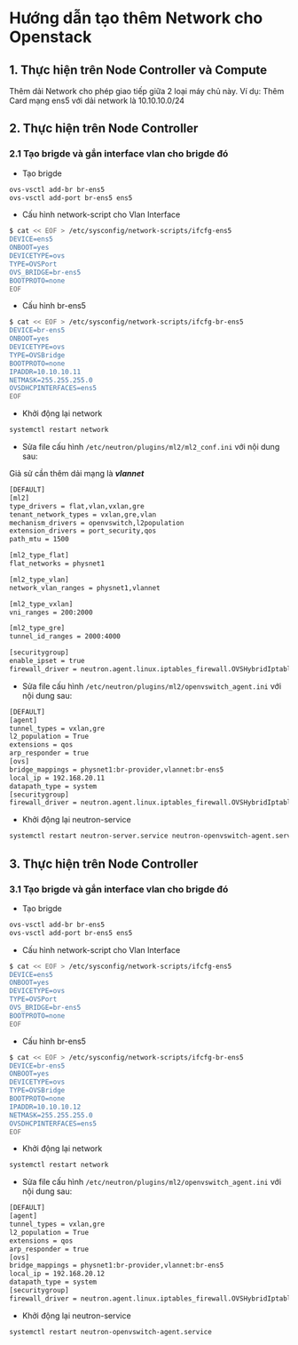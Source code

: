 # Hướng dẫn tạo thêm Network cho Openstack

## 1. Thực hiện trên Node Controller và Compute
Thêm dải Network cho phép giao tiếp giữa 2 loại máy chủ này.
Ví dụ: Thêm Card mạng ens5 với dải network là 10.10.10.0/24

## 2. Thực hiện trên Node Controller

### 2.1 Tạo brigde và gắn interface vlan cho brigde đó

- Tạo brigde

```sh
ovs-vsctl add-br br-ens5
ovs-vsctl add-port br-ens5 ens5
```

- Cấu hình network-script cho Vlan Interface

```sh
$ cat << EOF > /etc/sysconfig/network-scripts/ifcfg-ens5
DEVICE=ens5
ONBOOT=yes
DEVICETYPE=ovs
TYPE=OVSPort
OVS_BRIDGE=br-ens5
BOOTPROTO=none
EOF
```

- Cấu hình br-ens5

```sh
$ cat << EOF > /etc/sysconfig/network-scripts/ifcfg-br-ens5
DEVICE=br-ens5
ONBOOT=yes
DEVICETYPE=ovs
TYPE=OVSBridge
BOOTPROTO=none
IPADDR=10.10.10.11
NETMASK=255.255.255.0 
OVSDHCPINTERFACES=ens5
EOF
```

- Khởi động lại network

```sh
systemctl restart network
```

- Sửa file cấu hình `/etc/neutron/plugins/ml2/ml2_conf.ini` với nội dung sau:

Giả sử cần thêm dải mạng là ***vlannet***

```sh
[DEFAULT]
[ml2]
type_drivers = flat,vlan,vxlan,gre
tenant_network_types = vxlan,gre,vlan
mechanism_drivers = openvswitch,l2population
extension_drivers = port_security,qos
path_mtu = 1500

[ml2_type_flat]
flat_networks = physnet1

[ml2_type_vlan]
network_vlan_ranges = physnet1,vlannet

[ml2_type_vxlan]
vni_ranges = 200:2000

[ml2_type_gre]
tunnel_id_ranges = 2000:4000

[securitygroup]
enable_ipset = true
firewall_driver = neutron.agent.linux.iptables_firewall.OVSHybridIptablesFirewallDriver
```

- Sửa file cấu hình `/etc/neutron/plugins/ml2/openvswitch_agent.ini` với nội dung sau:

```sh
[DEFAULT]
[agent]
tunnel_types = vxlan,gre
l2_population = True
extensions = qos
arp_responder = true
[ovs]
bridge_mappings = physnet1:br-provider,vlannet:br-ens5
local_ip = 192.168.20.11
datapath_type = system
[securitygroup]
firewall_driver = neutron.agent.linux.iptables_firewall.OVSHybridIptablesFirewallDriver
```

- Khởi động lại neutron-service

```sh
systemctl restart neutron-server.service neutron-openvswitch-agent.service neutron-dhcp-agent.service neutron-metadata-agent.service
```

## 3. Thực hiện trên Node Controller

### 3.1 Tạo brigde và gắn interface vlan cho brigde đó

- Tạo brigde

```sh
ovs-vsctl add-br br-ens5
ovs-vsctl add-port br-ens5 ens5
```

- Cấu hình network-script cho Vlan Interface

```sh
$ cat << EOF > /etc/sysconfig/network-scripts/ifcfg-ens5
DEVICE=ens5
ONBOOT=yes
DEVICETYPE=ovs
TYPE=OVSPort
OVS_BRIDGE=br-ens5
BOOTPROTO=none
EOF
```

- Cấu hình br-ens5

```sh
$ cat << EOF > /etc/sysconfig/network-scripts/ifcfg-br-ens5
DEVICE=br-ens5
ONBOOT=yes
DEVICETYPE=ovs
TYPE=OVSBridge
BOOTPROTO=none
IPADDR=10.10.10.12
NETMASK=255.255.255.0 
OVSDHCPINTERFACES=ens5
EOF
```

- Khởi động lại network

```sh
systemctl restart network
```

- Sửa file cấu hình `/etc/neutron/plugins/ml2/openvswitch_agent.ini` với nội dung sau:

```sh
[DEFAULT]
[agent]
tunnel_types = vxlan,gre
l2_population = True
extensions = qos
arp_responder = true
[ovs]
bridge_mappings = physnet1:br-provider,vlannet:br-ens5
local_ip = 192.168.20.12
datapath_type = system
[securitygroup]
firewall_driver = neutron.agent.linux.iptables_firewall.OVSHybridIptablesFirewallDriver
```

- Khởi động lại neutron-service

```sh
systemctl restart neutron-openvswitch-agent.service
```
